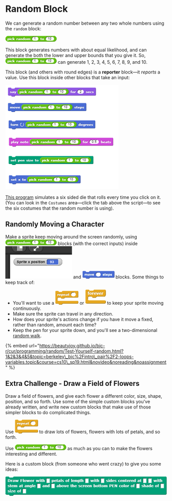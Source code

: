 # Random Block

We can generate a random number between any two whole numbers using the `random` block:

![](../.gitbook/assets/image%20%2865%29.png)

This block generates numbers with about equal likelihood, and can generate the both the lower and upper bounds that you give it. So, ![](../.gitbook/assets/image%20%2865%29.png) can generate 1, 2, 3, 4, 5, 6, 7, 8, 9, and 10.

This block \(and others with round edges\) is a **reporter** block—it _reports_ a value. Use this block inside other blocks that take an input:

![](../.gitbook/assets/image%20%2822%29.png)

[This program](http://snap.berkeley.edu/snapsource/snap.html#open:https://beautyjoy.github.io/bjc-r/prog/random/six-sided-die.xml) simulates a six sided die that rolls every time you click on it. \(You can look in the `Costumes` area—click the tab above the script—to see the six costumes that the random number is using\).

## Randomly Moving a Character

Make a sprite keep moving around the screen randomly, using ![](../.gitbook/assets/image%20%2865%29.png) blocks \(with the correct inputs\) inside ![](../.gitbook/assets/image%20%2886%29.png) and ![](../.gitbook/assets/image%20%2887%29.png) blocks. Some things to keep track of:

* You'll want to use a ![](../.gitbook/assets/image%20%2818%29.png) or ![](../.gitbook/assets/image%20%2885%29.png) to keep your sprite moving continuously.
* Make sure the sprite can travel in any direction.
* How does your sprite's actions change if you have it move a fixed, rather than random, amount each time?
* Keep the pen for your sprite down, and you'll see a two-dimensional [random walk](http://en.wikipedia.org/wiki/Random_walk).

{% embed url="https://beautyjoy.github.io/bjc-r/cur/programming/random/Test-Yourself-random.html?1&2&3&4&5&topic=berkeley\_bjc%2Fintro\_pair%2F2-loops-variables.topic&course=cs10\_sp19.html&novideo&noreading&noassignment" %}

## Extra Challenge - Draw a Field of Flowers

Draw a field of flowers, and give each flower a different color, size, shape, position, and so forth. Use some of the simple custom blocks you've already written, and write new custom blocks that make use of those simpler blocks to do complicated things.  
  
Use ![](../.gitbook/assets/image%20%2818%29.png) to draw lots of flowers, flowers with lots of petals, and so forth.  
  
Use ![](../.gitbook/assets/image%20%2865%29.png) as much as you can to make the flowers interesting and different.

Here is a custom block \(from someone who went crazy\) to give you some ideas:

![](../.gitbook/assets/image%20%2846%29.png)

